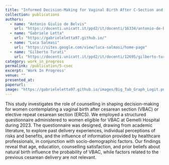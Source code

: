 ```yaml
---
title: "Informed Decision-Making for Vaginal Birth After C-Section and Repeated Cesarean Section. Does counselling matter?"
collection: publications
authors:
  - name: "Antonio Giulio de Belvis"
    url: "https://docenti.unicatt.it/ppd2/it/docenti/16334/antonio-de-belvis/profilo"
  - name: "Gabriele Letta"
    url: "https://gabrieleletta97.github.io/"
  - name: "Luca Salmasi"
    url: "https://sites.google.com/view/luca-salmasi/home-page"
  - name: "Gilberto Turati"
    url: "https://docenti.unicatt.it/ppd2/it/docenti/12695/gilberto-turati/profilo"
category: work_in_progress
permalink: /publication/5-csec
excerpt: 'Work In Progress'
venue: ""
presented_at:
paperurl:
image: "https://gabrieleletta97.github.io/images/Big_Tab_Graph_Logit.png"
---
```

This study investigates the role of counselling in shaping decision-making for women contemplating a vaginal birth after cesarean section (VBAC) or elective repeat cesarean section (ERCS). We employed a structured questionnaire administered to women eligible for VBAC at Gemelli Hospital during 2023. The questionnaire was designed, drawing from academic literature, to explore past delivery experiences, individual perceptions of risks and benefits, and the influence of information provided by healthcare professionals, in conjunction with socio-demographic factors. Our findings reveal that age, education, counselling satisfaction, and prior beliefs about natural birth influence the probability of VBAC, while factors related to the previous cesarean delivery are not relevant.
